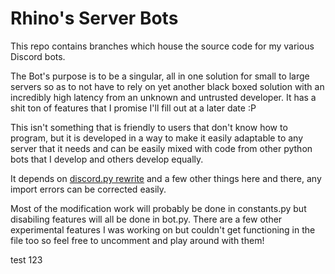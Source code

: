 Rhino's Server Bots
=========

This repo contains branches which house the source code for my various Discord bots.

The Bot's purpose is to be a singular, all in one solution for small to large servers so as to not have to rely on yet another black boxed solution with an incredibly high latency from an unknown and untrusted developer. It has a shit ton of features that I promise I'll fill out at a later date :P

This isn't something that is friendly to users that don't know how to program, but it is developed in a way to make it easily adaptable to any server that it needs and can be easily mixed with code from other python bots that I develop and others develop equally.

It depends on [discord.py rewrite](https://github.com/Rapptz/discord.py/tree/rewrite) and a few other things here and there, any import errors can be corrected easily. 

Most of the modification work will probably be done in constants.py but disabiling features will all be done in bot.py. There are a few other experimental features I was working on but couldn't get functioning in the file too so feel free to uncomment and play around with them!

 test 123
